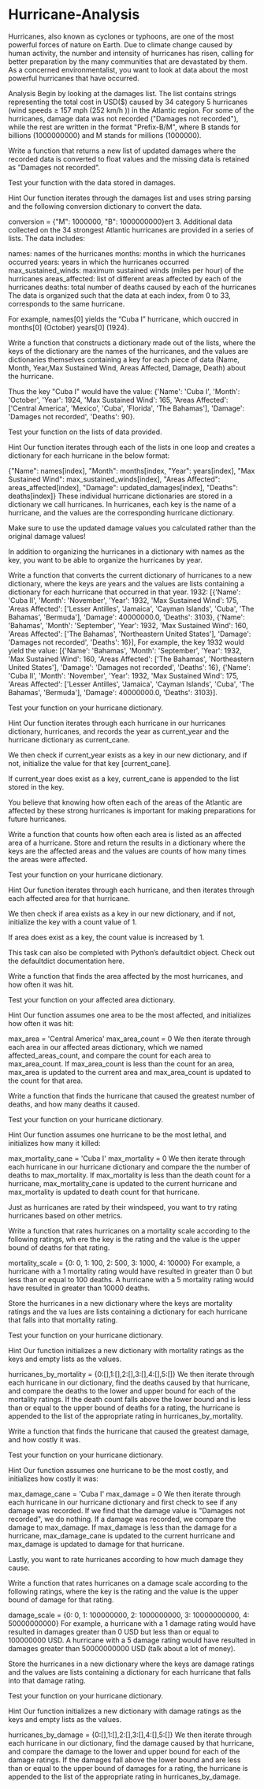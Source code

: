 # Hurricane-Analysis
Hurricanes, also known as cyclones or typhoons, are one of the most powerful forces of  nature on Earth. Due to climate change caused by human activity,  the number and intensity of hurricanes has risen, calling for better preparation by the many  communities that are devastated by them. As a concerned environmentalist, you want to look at  data about the most powerful hurricanes that have occurred.


Analysis
Begin by looking at the damages list. The list contains strings representing the total cost in USD($) caused by 34 category 5 hurricanes (wind speeds ≥ 157 mph (252 km/h )) in the Atlantic region. For some of the hurricanes, damage data was not recorded ("Damages not recorded"), while the rest are written in the format "Prefix-B/M", where B stands for billions (1000000000) and M stands for millions (1000000).

Write a function that returns a new list of updated damages where the recorded data is converted to float values and the missing data is retained as "Damages not recorded".

Test your function with the data stored in damages.

Hint Our function iterates through the damages list and uses string parsing and the following conversion dictionary to convert the data.

conversion = {"M": 1000000, "B": 1000000000}ert 3. Additional data collected on the 34 strongest Atlantic hurricanes are provided in a series of lists. The data includes:

names: names of the hurricanes months: months in which the hurricanes occurred years: years in which the hurricanes occurred max_sustained_winds: maximum sustained winds (miles per hour) of the hurricanes areas_affected: list of different areas affected by each of the hurricanes deaths: total number of deaths caused by each of the hurricanes The data is organized such that the data at each index, from 0 to 33, corresponds to the same hurricane.

For example, names[0] yields the “Cuba I” hurricane, which ouccred in months[0] (October) years[0] (1924).

Write a function that constructs a dictionary made out of the lists, where the keys of the dictionary are the names of the hurricanes, and the values are dictionaries themselves containing a key for each piece of data (Name, Month, Year,Max Sustained Wind, Areas Affected, Damage, Death) about the hurricane.

Thus the key "Cuba I" would have the value: {'Name': 'Cuba I', 'Month': 'October', 'Year': 1924, 'Max Sustained Wind': 165, 'Areas Affected': ['Central America', 'Mexico', 'Cuba', 'Florida', 'The Bahamas'], 'Damage': 'Damages not recorded', 'Deaths': 90}.

Test your function on the lists of data provided.

Hint Our function iterates through each of the lists in one loop and creates a dictionary for each hurricane in the below format:

{"Name": names[index], "Month": months[index, "Year": years[index], "Max Sustained Wind": max_sustained_winds[index], "Areas Affected": areas_affected[index], "Damage": updated_damages[index], "Deaths": deaths[index]} These individual hurricane dictionaries are stored in a dictionary we call hurricanes. In hurricanes, each key is the name of a hurricane, and the values are the corresponding hurricane dictionary.

Make sure to use the updated damage values you calculated rather than the original damage values!

In addition to organizing the hurricanes in a dictionary with names as the key, you want to be able to organize the hurricanes by year.

Write a function that converts the current dictionary of hurricanes to a new dictionary, where the keys are years and the values are lists containing a dictionary for each hurricane that occurred in that year. 1932: [{'Name': 'Cuba II', 'Month': 'November', 'Year': 1932, 'Max Sustained Wind': 175, 'Areas Affected': ['Lesser Antilles', 'Jamaica', 'Cayman Islands', 'Cuba', 'The Bahamas', 'Bermuda'], 'Damage': 40000000.0, 'Deaths': 3103}, {'Name': 'Bahamas', 'Month': 'September', 'Year': 1932, 'Max Sustained Wind': 160, 'Areas Affected': ['The Bahamas', 'Northeastern United States'], 'Damage': 'Damages not recorded', 'Deaths': 16}], For example, the key 1932 would yield the value: [{'Name': 'Bahamas', 'Month': 'September', 'Year': 1932, 'Max Sustained Wind': 160, 'Areas Affected': ['The Bahamas', 'Northeastern United States'], 'Damage': 'Damages not recorded', 'Deaths': 16}, {'Name': 'Cuba II', 'Month': 'November', 'Year': 1932, 'Max Sustained Wind': 175, 'Areas Affected': ['Lesser Antilles', 'Jamaica', 'Cayman Islands', 'Cuba', 'The Bahamas', 'Bermuda'], 'Damage': 40000000.0, 'Deaths': 3103}].

Test your function on your hurricane dictionary.

Hint Our function iterates through each hurricane in our hurricanes dictionary, hurricanes, and records the year as current_year and the hurricane dictionary as current_cane.

We then check if current_year exists as a key in our new dictionary, and if not, initialize the value for that key [current_cane].

If current_year does exist as a key, current_cane is appended to the list stored in the key.

You believe that knowing how often each of the areas of the Atlantic are affected by these strong hurricanes is important for making preparations for future hurricanes.

Write a function that counts how often each area is listed as an affected area of a hurricane. Store and return the results in a dictionary where the keys are the affected areas and the values are counts of how many times the areas were affected.

Test your function on your hurricane dictionary.

Hint Our function iterates through each hurricane, and then iterates through each affected area for that hurricane.

We then check if area exists as a key in our new dictionary, and if not, initialize the key with a count value of 1.

If area does exist as a key, the count value is increased by 1.

This task can also be completed with Python’s defaultdict object. Check out the defaultdict documentation here.

Write a function that finds the area affected by the most hurricanes, and how often it was hit.

Test your function on your affected area dictionary.

Hint Our function assumes one area to be the most affected, and initializes how often it was hit:

max_area = 'Central America' max_area_count = 0 We then iterate through each area in our affected areas dictionary, which we named affected_areas_count, and compare the count for each area to max_area_count. If max_area_count is less than the count for an area, max_area is updated to the current area and max_area_count is updated to the count for that area.

Write a function that finds the hurricane that caused the greatest number of deaths, and how many deaths it caused.

Test your function on your hurricane dictionary.

Hint Our function assumes one hurricane to be the most lethal, and initializes how many it killed:

max_mortality_cane = 'Cuba I' max_mortality = 0 We then iterate through each hurricane in our hurricane dictionary and compare the the number of deaths to max_mortality. If max_mortality is less than the death count for a hurricane, max_mortality_cane is updated to the current hurricane and max_mortality is updated to death count for that hurricane.

Just as hurricanes are rated by their windspeed, you want to try rating hurricanes based on other metrics.

Write a function that rates hurricanes on a mortality scale according to the following ratings, wh ere the key is the rating and the value is the upper bound of deaths for that rating.

mortality_scale = {0: 0, 1: 100, 2: 500, 3: 1000, 4: 10000} For example, a hurricane with a 1 mortality rating would have resulted in greater than 0 but less than or equal to 100 deaths. A hurricane with a 5 mortality rating would have resulted in greater than 10000 deaths.

Store the hurricanes in a new dictionary where the keys are mortality ratings and the va lues are lists containing a dictionary for each hurricane that falls into that mortality rating.

Test your function on your hurricane dictionary.

Hint Our function initializes a new dictionary with mortality ratings as the keys and empty lists as the values.

hurricanes_by_mortality = {0:[],1:[],2:[],3:[],4:[],5:[]} We then iterate through each hurricane in our dictionary, find the deaths caused by that hurricane, and compare the deaths to the lower and upper bound for each of the mortality ratings. If the death count falls above the lower bound and is less than or equal to the upper bound of deaths for a rating, the hurricane is appended to the list of the appropriate rating in hurricanes_by_mortality.

Write a function that finds the hurricane that caused the greatest damage, and how costly it was.

Test your function on your hurricane dictionary.

Hint Our function assumes one hurricane to be the most costly, and initializes how costly it was:

max_damage_cane = 'Cuba I' max_damage = 0 We then iterate through each hurricane in our hurricane dictionary and first check to see if any damage was recorded. If we find that the damage value is "Damages not recorded", we do nothing. If a damage was recorded, we compare the damage to max_damage. If max_damage is less than the damage for a hurricane, max_damage_cane is updated to the current hurricane and max_damage is updated to damage for that hurricane.

Lastly, you want to rate hurricanes according to how much damage they cause.

Write a function that rates hurricanes on a damage scale according to the following ratings, where the key is the rating and the value is the upper bound of damage for that rating.

damage_scale = {0: 0, 1: 100000000, 2: 1000000000, 3: 10000000000, 4: 50000000000} For example, a hurricane with a 1 damage rating would have resulted in damages greater than 0 USD but less than or equal to 100000000 USD. A hurricane with a 5 damage rating would have resulted in damages greater than 50000000000 USD (talk about a lot of money).

Store the hurricanes in a new dictionary where the keys are damage ratings and the values are lists containing a dictionary for each hurricane that falls into that damage rating.

Test your function on your hurricane dictionary.

Hint Our function initializes a new dictionary with damage ratings as the keys and empty lists as the values.

hurricanes_by_damage = {0:[],1:[],2:[],3:[],4:[],5:[]} We then iterate through each hurricane in our dictionary, find the damage caused by that hurricane, and compare the damage to the lower and upper bound for each of the damage ratings. If the damages fall above the lower bound and are less than or equal to the upper bound of damages for a rating, the hurricane is appended to the list of the appropriate rating in hurricanes_by_damage.

